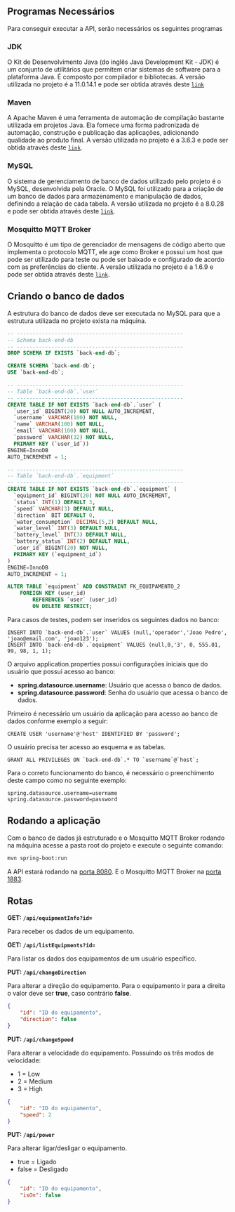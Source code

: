 ## Programas Necessários

Para conseguir executar a API, serão necessários os seguintes programas

### JDK

O Kit de Desenvolvimento Java (do inglês Java Development Kit - JDK) é um conjunto de utilitários que
permitem criar sistemas de software para a plataforma Java. É composto por compilador e bibliotecas.
A versão utilizada no projeto é a 11.0.14.1 e pode ser obtida através deste
[`link`](https://www.oracle.com/br/java/technologies/javase/jdk11-archive-downloads.html)

### Maven

A Apache Maven é uma ferramenta de automação de compilação bastante utilizada em projetos Java.
Ela fornece uma forma padronizada de automação, construção e publicação das aplicações, adicionando
qualidade ao produto final. A versão utilizada no projeto é a 3.6.3 e pode ser obtida através deste
[`link`](https://downloads.apache.org/maven/maven-3/3.6.3/binaries/).

### MySQL

O sistema de gerenciamento de banco de dados utilizado pelo projeto é o MySQL, desenvolvida pela Oracle.
O MySQL foi utilizado para a criação de um banco de dados para armazenamento e manipulação de dados,
definindo a relação de cada tabela. A versão utilizada no projeto é a 8.0.28 e pode ser obtida através deste
[`link`](https://dev.mysql.com/downloads/installer/).

### Mosquitto MQTT Broker

O Mosquitto é um tipo de gerenciador de mensagens de código aberto que implementa o protocolo MQTT, ele age
como Broker e possui um host que pode ser utilizado para teste ou pode ser baixado e configurado de acordo
com as preferências do cliente. A versão utilizada no projeto é a 1.6.9 e pode ser obtida através deste
[`link`](https://mosquitto.org/download/).

## Criando o banco de dados

A estrutura do banco de dados deve ser executada no MySQL para que a estrutura utilizada no projeto exista na máquina.

```sql
-- -----------------------------------------------------
-- Schema back-end-db
-- -----------------------------------------------------
DROP SCHEMA IF EXISTS `back-end-db`;

CREATE SCHEMA `back-end-db`;
USE `back-end-db`;

-- -----------------------------------------------------
-- Table `back-end-db`.`user`
-- -----------------------------------------------------
CREATE TABLE IF NOT EXISTS `back-end-db`.`user` (
  `user_id` BIGINT(20) NOT NULL AUTO_INCREMENT,
  `username` VARCHAR(100) NOT NULL,
  `name` VARCHAR(100) NOT NULL,
  `email` VARCHAR(100) NOT NULL,
  `password` VARCHAR(32) NOT NULL,
  PRIMARY KEY (`user_id`))
ENGINE=InnoDB
AUTO_INCREMENT = 1;

-- -----------------------------------------------------
-- Table `back-end-db`.`equipment`
-- -----------------------------------------------------
CREATE TABLE IF NOT EXISTS `back-end-db`.`equipment` (
  `equipment_id` BIGINT(20) NOT NULL AUTO_INCREMENT,
  `status` INT(1) DEFAULT 3,
  `speed` VARCHAR(3) DEFAULT NULL,
  `direction` BIT DEFAULT 0,
  `water_consumption` DECIMAL(5,2) DEFAULT NULL,
  `water_level` INT(3) DEFAULT NULL,
  `battery_level` INT(3) DEFAULT NULL,
  `battery_status` INT(2) DEFAULT NULL,
  `user_id` BIGINT(20) NOT NULL,
  PRIMARY KEY (`equipment_id`)
) 
ENGINE=InnoDB
AUTO_INCREMENT = 1;

ALTER TABLE `equipment` ADD CONSTRAINT FK_EQUIPAMENTO_2
    FOREIGN KEY (user_id)
        REFERENCES `user` (user_id)
        ON DELETE RESTRICT;
```

Para casos de testes, podem ser inseridos os seguintes dados no banco:

```mysql
INSERT INTO `back-end-db`.`user` VALUES (null,'operador','Joao Pedro', 'joao@email.com', 'joao123');
INSERT INTO `back-end-db`.`equipment` VALUES (null,0,'3', 0, 555.01, 99, 98, 1, 1);
```

O arquivo application.properties possui configurações iniciais que do usuário que possui acesso ao banco:

- **spring.datasource.username**: Usuário que acessa o banco de dados.
- **spring.datasource.password**: Senha do usuário que acessa o banco de dados.

Primeiro é necessário um usuário da aplicação para acesso ao banco de dados conforme exemplo a seguir:

```mysql
CREATE USER 'username'@'host' IDENTIFIED BY 'password';
```

O usuário precisa ter acesso ao esquema e as tabelas.

```mysql
GRANT ALL PRIVILEGES ON `back-end-db`.* TO `username`@`host`;
```

Para o correto funcionamento do banco, é necessário o preenchimento deste campo como no seguinte exemplo:

```
spring.datasource.username=username
spring.datasource.password=password
```

## Rodando a aplicação

Com o banco de dados já estruturado e o Mosquitto MQTT Broker rodando na máquina acesse a pasta root do projeto e execute
o seguinte comando:

```bash
mvn spring-boot:run
```

A API estará rodando na [porta 8080](http://localhost:8080). E o Mosquitto MQTT Broker na [porta 1883](http://localhost:1883).

## Rotas

**GET: `/api/equipmentInfo?id=`**

Para receber os dados de um equipamento.

**GET: `/api/listEquipments?id=`**

Para listar os dados dos equipamentos de um usuário específico.

**PUT: `/api/changeDirection`**

Para alterar a direção do equipamento. Para o equipamento ir para a direita o valor deve ser **true**, caso contrário **false**.

```json
{
    "id": "ID do equipamento",
    "direction": false
}
```

**PUT: `/api/changeSpeed`**

Para alterar a velocidade do equipamento. Possuindo os três modos de velocidade:

- 1 = Low
- 2 = Medium
- 3 = High

```json
{
    "id": "ID do equipamento",
    "speed": 2
}
```

**PUT: `/api/power`**

Para alterar ligar/desligar o equipamento.

- true = Ligado
- false = Desligado

```json
{
    "id": "ID do equipamento",
    "isOn": false
}
```
